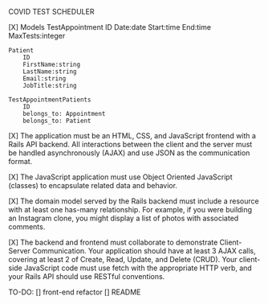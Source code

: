 COVID TEST SCHEDULER

[X] Models 
    TestAppointment
        ID
        Date:date
        Start:time
        End:time 
        MaxTests:integer
        
    Patient 
        ID
        FirstName:string
        LastName:string
        Email:string
        JobTitle:string

    TestAppointmentPatients
        ID
        belongs_to: Appointment
        belongs_to: Patient


[X] The application must be an HTML, CSS, and JavaScript frontend with a Rails API backend. All interactions between the client and the server must be handled asynchronously (AJAX) and use JSON as the communication format.

[X] The JavaScript application must use Object Oriented JavaScript (classes) to encapsulate related data and behavior.

[X] The domain model served by the Rails backend must include a resource with at least one has-many relationship. For example, if you were building an Instagram clone, you might display a list of photos with associated comments.

[X] The backend and frontend must collaborate to demonstrate Client-Server Communication. Your application should have at least 3 AJAX calls, covering at least 2 of Create, Read, Update, and Delete (CRUD). Your client-side JavaScript code must use fetch with the appropriate HTTP verb, and your Rails API should use RESTful conventions.

TO-DO:
[] front-end refactor
[] README


